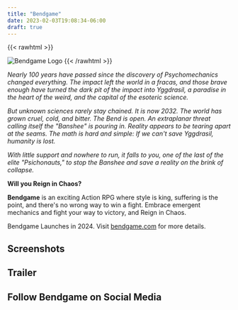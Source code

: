 ```yaml
---
title: "Bendgame"
date: 2023-02-03T19:08:34-06:00
draft: true
---
```


{{< rawhtml >}}
<style>
    article h2.post-title {
        display: none;
        visibility: hidden;
    }
</style>

<picture>
    <source srcset="/img/bendgame/logo-white.svg" media="(prefers-color-scheme:dark)">
    <img src="/img/bendgame/logo-black.svg" alt="Bendgame Logo">
</picture>
{{< /rawhtml >}}

*Nearly 100 years have passed since the discovery of Psychomechanics changed everything. The impact left the world in a fracas, and those brave enough have turned the dark pit of the impact into Yggdrasil, a paradise in the heart of the weird, and the capital of the esoteric science.*

*But unknown sciences rarely stay chained. It is now 2032. The world has grown cruel, cold, and bitter. The Bend is open. An extraplanar threat calling itself the "Banshee" is pouring in. Reality appears to be tearing apart at the seams. The math is hard and simple: If we can't save Yggdrasil, humanity is lost.*

*With little support and nowhere to run, it falls to you, one of the last of the elite "Psichonauts," to stop the Banshee and save a reality on the brink of collapse.*

**Will you Reign in Chaos?**

**Bendgame** is an exciting Action RPG where style is king, suffering is the point, and there's no wrong way to win a fight. Embrace emergent mechanics and fight your way to victory, and Reign in Chaos.

Bendgame Launches in 2024. Visit [bendgame.com](https://bendgame.com) for more details.

## Screenshots

## Trailer

## Follow Bendgame on Social Media
